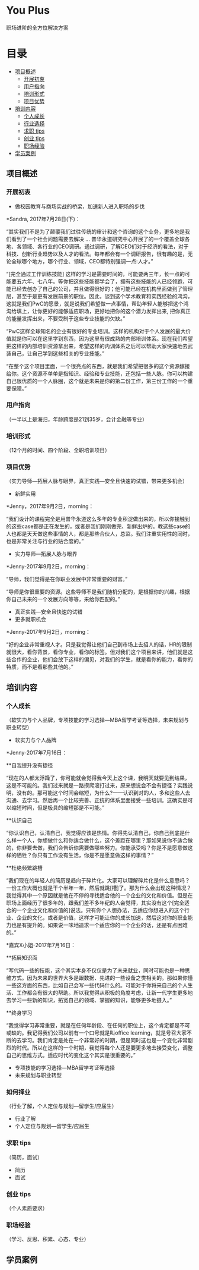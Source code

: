 # You Plus
职场进阶的全方位解决方案

目录
=================

<!--ts-->
   * [项目概述](#项目概述)
      * [开展初衷](#开展初衷)
      * [用户指向](#用户指向)
      * [培训形式](#培训形式)
      * [项目优势](#项目优势)
   * [培训内容](#培训内容)
      * [个人成长](#个人成长)
      * [行业选择](#行业选择)
      * [求职 tips](#求职-tips)
      * [创业 tips](#创业-tips)
      * [职场经验](#职场经验)
   * [学员案例](#学员案例)
<!--te-->


## 项目概述

### 开展初衷
  * 做校园教育与商场实战的桥梁，加速新人进入职场的步伐
  
 *Sandra, 2017年7月28日(下)：

 “其实我们不是为了颠覆我们过往传统的审计和这个咨询的这个业务，更多地是我们看到了一个社会问题需要去解决 … 普华永道研究中心开展了的一个覆盖全球各地、各领域、各行业的CEO调研。通过调研，了解CEO们对于经济的看法，对于科技、创新行业趋势以及人才的看法。每年都会有一个调研报告，很有趣的是，无论全球哪个地方，哪个行业、领域，CEO都特别强调一点:人才。”

 “[完全通过工作训练技能] 这样的学习是需要时间的，可能要两三年，长一点的可能要五六年、七八年。等你把这些技能都学会了，拥有这些技能的人已经领跑，可能已经去创办了自己的公司，并且做得很好的；他可能已经在机构里面做到了管理层，甚至于是更有发展前景的职位。因此，谈到这个学术教育和实践经验的鸿沟，这就是我们PwC的愿景，就是说我们希望做一点事情，帮助年轻人能够把这个鸿沟给填上，让你更好的能够适应职场，更好地把你的这个潜力发挥出来, 把你真正的能量发挥出来，不要受制于这些专业技能的欠缺。”

 “PwC这样全球知名的企业有很好的专业培训。这样的机构对于个人发展的最大价值就是你可以在这里学到东西，因为这里有很成熟的内部培训体系。现在我们希望把这样的内部培训资源拿出来，希望这样的内训体系之后可以帮助大家快速地去武装自己，让自己学到这些相关的专业技能。”

 “在整个这个项目里面，一个很亮点的东西，就是我们希望把很多的这个资源嫁接给你。这个资源不单单是指知识、经验和专业技能，还包括一些人脉。你可以构建自己很优质的一个人脉圈，这个就是未来是你的第二份工作，第三份工作的一个重要保障。”


### 用户指向
（一半以上是海归，年龄跨度是21到35岁，会计金融等专业）

### 培训形式
（12个月的时间、四个阶段、全职培训项目）

### 项目优势
（实力导师—拓展人脉与眼界，真正实践—安全且快速的试错，带来更多机会）
  * 新鲜实用
  
 *Jenny，2017年9月2日，morning：

 “我们设计的课程完全是用普华永道这么多年的专业积淀做出来的，所以你接触到的这些case都是正在发生的，或者是我们刚刚做完、新鲜出炉的。教这些case的人也都是天天做这些事情的人，都是那些合伙人，总监。我们注重实用性的同时，也是非常关注与行业的贴合度的。” 

  * 实力导师—拓展人脉与眼界

 *Jenny-2017年9月2日，morning：
 
 “导师，我们觉得是在你职业发展中非常重要的财富。”
 
 “导师是你很重要的资源。这些导师不是我们随机分配的，是根据你的兴趣，根据你自己未来的一个发展方向等等，来给你匹配的。”

  * 真正实践—安全且快速的试错
  * 更多就职机会

*Jenny-2017年9月2日，morning：

“好的企业非常重视人才。只是我觉得让他们自己到市场上去招人的话，HR的限制就很大，看你背景，看你专业，看你的标签。但对我们这个项目来讲，他们就是这些合作的企业，他们会放下这样的偏见，对我们的学生，就是看你的能力，看你的特质，而不是看那些其他的。”

## 培训内容

### 个人成长
（软实力与个人品牌，专项技能的学习选择—MBA留学考证等选择，未来规划与职业转型）
  * 软实力与个人品牌

 *Jenny-2017年7月16日：

 **自我提升没有捷径

  “现在的人都太浮躁了，你可能就会觉得我今天上这个课，我明天就要见到结果，这是不可能的。我们过来就是一路摸爬滚打过来，原来想说会不会有捷径？实践说明，没有的。那可能这个时间会缩短，为什么?——认识到对的人，多和这些人去沟通、去学习。然后再一个比较完善、正统的体系里面接受一些培训。这确实是可以缩短时间，但是极具的缩短那是不可能。”
  
 **认识自己
 
 “你认识自己，认清自己，我觉得应该是热情。你得先认清自己，你自己到底是什么样一个人，你想做什么和你适合做什么，这个差距在哪里？那如果说你不适合做的，你非要去做，我们会告诉你需要做哪些努力。你能承受吗？你是不是愿意做这样的牺牲？你只有工作没有生活，你是不是愿意做这样的事情？”
 
 **杜绝频繁跳槽
 
 “我们现在的年轻人的简历是趋向于碎片化。大家可以理解碎片化是什么意思吗？一份工作大概也就是干个半年一年，然后就跳[槽]了。那为什么会出现这种情况？我觉得其中一个原因就是他在不停的寻找适合他的一个企业的文化和价值。但是在职场上面经历了很多年的，跟我们差不多年纪的人会觉得，其实没有这个[完全适合的一个企业文化和价值的]说法。只有你个人想办法，去适应你想进入的这个行业、企业的文化，或者是价值，这样才可能让你的成长加速，然后这对你的职业能力也是有提升的。如果说一味地追求一个适应你的一个企业的话，还是有点困难的。”

 *嘉宾X小姐-2017年7月16日：
 
 **拓展知识面
 
 “写代码一些的技能，这个其实本身不仅仅是为了未来就业，同时可能也是一种思维方式。因为未来的世界大多是跟数据、先进的一些设备之类相关的。那如果你懂一些这方面的东西，比如自己会写一些代码什么的。可能对于你将来自己的个人生活、工作都会有很大的帮助。所以我觉得从积极的角度考虑，让新一代学生更多地去学习一些新的知识，拓宽自己的领域、掌握的知识，能够更多地摄入。”
 
 **终身学习
 
 “我觉得学习非常重要，就是在任何年龄段、在任何的职位上，这个肯定都是不可或缺的。我记得我们公司以前有一个口号就是叫office learning，就是号召大家不断的去学习。我们肯定是处在一个非常好的时期，但是同时这也是一个变化非常剧烈的时代。所以在这样的一个时期，我觉得每个人还是要更多地去接受变化，调整自己的思维方式。适应时代的变化这个其实是很重要的。” 
 

  * 专项技能的学习选择—MBA留学考证等选择
  * 未来规划与职业转型

### 如何择业
（行业了解，个人定位与规划—留学生/应届生）
  * 行业了解
  * 个人定位与规划—留学生/应届生

### 求职 tips
（简历，面试）
  * 简历
  * 面试

### 创业 tips
（个人素质要求）

### 职场经验
（学习、反思、积累、心态、专业）


## 学员案例
